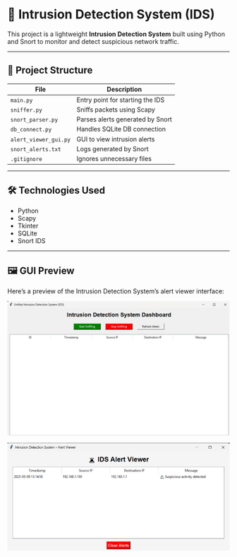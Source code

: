 # 🚨 Intrusion Detection System (IDS)

This project is a lightweight **Intrusion Detection System** built using Python and Snort to monitor and detect suspicious network traffic.

---

## 📂 Project Structure

| File                  | Description                            |
|-----------------------|----------------------------------------|
| `main.py`             | Entry point for starting the IDS       |
| `sniffer.py`          | Sniffs packets using Scapy             |
| `snort_parser.py`     | Parses alerts generated by Snort       |
| `db_connect.py`       | Handles SQLite DB connection           |
| `alert_viewer_gui.py` | GUI to view intrusion alerts           |
| `snort_alerts.txt`    | Logs generated by Snort                |
| `.gitignore`          | Ignores unnecessary files              |

---

## 🛠️ Technologies Used

- Python
- Scapy
- Tkinter
- SQLite
- Snort IDS


---

## 🖼️ GUI Preview

Here’s a preview of the Intrusion Detection System’s alert viewer interface:

![GUI Screenshot](gui_screenshot.jpg)

![OUTPUT_Screenshot](Alert_Gui.jpg)
